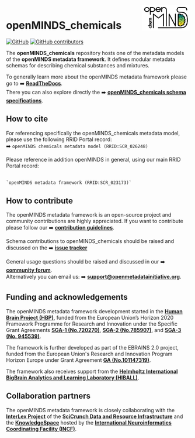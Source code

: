 <a href="/img/openMINDS_chemicals_logo_light.png">
  <picture>
    <source media="(prefers-color-scheme: dark)" srcset="/img/openMINDS_chemicals_logo_dark.png">
    <source media="(prefers-color-scheme: light)" srcset="/img/openMINDS_chemicals_logo_light.png">
    <img alt="openMINDS_chemicals metadata model" src="/img/openMINDS_chemicals_logo_light.png" title="Logo created by U. Schlegel, L. Zehl, C. Hagen Blixhavn" align="right" height="70">
  </picture>
</a>

# openMINDS_chemicals

[![GitHub][license-shield]][license-url]
[![GitHub contributors][contributors-shield]][contributors-url]

The **openMINDS_chemicals** repository hosts one of the metadata models of the **openMINDS metadata framework**. It defines modular metadata schemas for describing chemical substances and mixtures.

To generally learn more about the openMINDS metadata framework please go to :arrow_right: [**ReadTheDocs**][docu-url].  
There you can also explore directly the :arrow_right: [**openMINDS_chemicals schema specifications**][docu-chemicals-url].

## How to cite

For referencing specifically the openMINDS_chemicals metadata model, please use the following RRID Portal record:  
:arrow_right:  `openMINDS chemicals metadata model (RRID:SCR_026248)`  

Please reference in addition openMINDS in general, using our main RRID Portal record:  
##
    `openMINDS metadata framework (RRID:SCR_023173)`  

## How to contribute

The openMINDS metadata framework is an open-source project and community contributions are highly appreciated. If you want to contribute please follow our :arrow_right: [**contribution guidelines**][contribution-url].

Schema contributions to openMINDS_chemicals should be raised and discussed on the :arrow_right: [**issue tracker**][issuetracker-chemicals]  

General usage questions should be raised and discussed in our :arrow_right: [**community forum**][community-forum].  
Alternatively you can email us: :arrow_right: **support@openmetadatainitiative.org**. 

## Funding and acknowledgements

The openMINDS metadata framework development started in the [**Human Brain Project (HBP)**][hbp-website], funded from the European Union’s Horizon 2020 Framework Programme for Research and Innovation under the Specific Grant Agreements [**SGA-1 (No.720270)**][hbp-sga1-doi], [**SGA-2 (No.785907)**][hbp-sga2-doi], and [**SGA-3 (No. 945539)**][hbp-sga3-doi]. 

The framework is further developed as part of the EBRAINS 2.0 project, funded from the European Union's Research and Innovation Program Horizon Europe under Grant Agreement [**GA (No.101147319)**][ebrains2-doi].

The framework also receives support from the [**Helmholtz International BigBrain Analytics and Learning Laboratory (HIBALL)**][hiball-url].

## Collaboration partners

The openMINDS metadata framework is closely collaborating with the [**InterLex Project**][interlex-dashboard] of the [**SciCrunch Data and Resource Infrastructure**][scicrunch-website] and the [**KnowledgeSpace**][ks-website] hosted by the [**International Neuroinformatics Coordinating Facility (INCF)**][incf-website].


<!-- MARKDOWN LINKS & IMAGES -->
[community-forum]: https://neurostars.org/t/about-the-openminds-category/31428
[contribution-url]: https://openminds-documentation.readthedocs.io/en/latest/shared/contribution_guidelines.html
[contributors-url]: https://github.com/openMetadataInitiative/openMINDS_chemicals/graphs/contributors
[contributors-shield]: https://img.shields.io/github/contributors/openMetadataInitiative/openMINDS_chemicals
[docu-url]: https://openminds-documentation.readthedocs.io
[docu-chemicals-url]: https://openminds-documentation.readthedocs.io/en/v3.0/schema_specifications/chemicals.html
[ebrains2-doi]: https://doi.org/10.3030/101147319
[hiball-url]: https://bigbrainproject.org/hiball.html
[hbp-sga1-doi]: https://doi.org/10.3030/720270
[hbp-sga2-doi]: https://doi.org/10.3030/785907
[hbp-sga3-doi]: https://doi.org/10.3030/945539
[hbp-website]: https://www.humanbrainproject.eu
[incf-website]: https://www.incf.org
[interlex-dashboard]: https://scicrunch.org/scicrunch/interlex/dashboard
[issuetracker-chemicals]: https://github.com/openMetadataInitiative/openMINDS_chemicals/issues
[issuetracker-instances]: https://github.com/openMetadataInitiative/openMINDS_instances/issues
[issuetracker-main]: https://github.com/openMetadataInitiative/openMINDS/issues
[ks-website]: https://knowledge-space.org
[license-url]: https://raw.githubusercontent.com/openMetadataInitiative/openMINDS_chemicals/v1/LICENSE
[license-shield]: https://img.shields.io/github/license/openMetadataInitiative/openMINDS_chemicals
[scicrunch-website]: https://scicrunch.org
